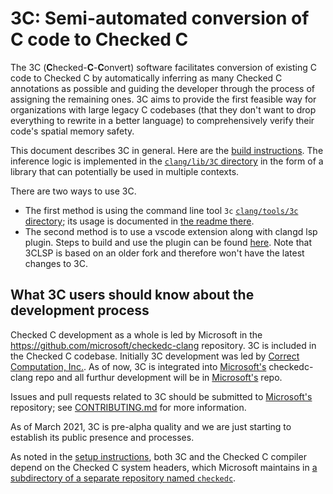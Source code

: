 # 3C: Semi-automated conversion of C code to Checked C

The 3C (**C**hecked-**C**-**C**onvert) software facilitates conversion
of existing C code to Checked C by automatically inferring as many
Checked C annotations as possible and guiding the developer through
the process of assigning the remaining ones. 3C aims to provide the
first feasible way for organizations with large legacy C codebases
(that they don't want to drop everything to rewrite in a better
language) to comprehensively verify their code's spatial memory
safety.

This document describes 3C in general. Here are the [build
instructions](INSTALL.md). The inference logic is implemented in the
[`clang/lib/3C` directory](../../../lib/3C) in the form of a library
that can potentially be used in multiple contexts.

There are two ways to
use 3C.
- The first method is using the command line tool `3c` 
[`clang/tools/3c` directory](../../../tools/3c); its usage is
documented in [the readme there](../../../tools/3c/README.md).
- The second method is to use a vscode extension along with
clangd lsp plugin. Steps to build and use the plugin can be
found [here](https://3clsp.github.io/). Note that 3CLSP is based on
an older fork and therefore won't have the latest changes to 3C.

## What 3C users should know about the development process

Checked C development as a whole is led by Microsoft in the
https://github.com/microsoft/checkedc-clang repository. 3C is included
in the Checked C codebase. Initially 3C development was led by [Correct
Computation, Inc.](https://correctcomputation.com/). As of now, 3C is
integrated into [Microsoft's](https://github.com/microsoft/checkedc-clang)
checkedc-clang repo and all furthur development will be in
[Microsoft's](https://github.com/microsoft/checkedc-clang) repo.

Issues and pull requests related to 3C should be submitted to 
[Microsoft's](https://github.com/microsoft/checkedc-clang)
repository; see [CONTRIBUTING.md](CONTRIBUTING.md) for more
information.

As of March 2021, 3C is pre-alpha quality and we are just starting to
establish its public presence and processes.

As noted in the [setup instructions](INSTALL.md#basics), both 3C and
the Checked C compiler depend on the Checked C system headers, which
Microsoft maintains in [a subdirectory of a separate repository named
`checkedc`](https://github.com/microsoft/checkedc/tree/master/include).
